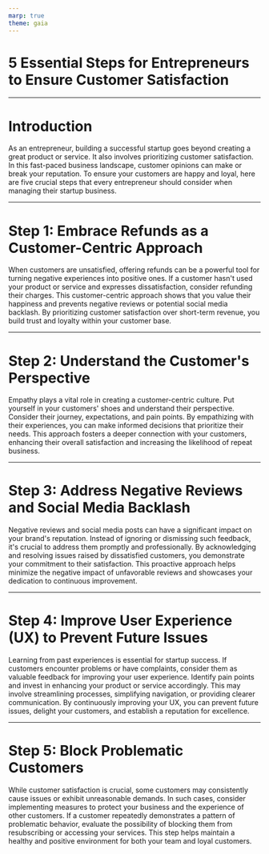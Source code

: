 ```yaml
---
marp: true
theme: gaia
---
```

# 5 Essential Steps for Entrepreneurs to Ensure Customer Satisfaction

---
# Introduction

As an entrepreneur, building a successful startup goes beyond creating a great product or service. It also involves prioritizing customer satisfaction. In this fast-paced business landscape, customer opinions can make or break your reputation. To ensure your customers are happy and loyal, here are five crucial steps that every entrepreneur should consider when managing their startup business.

---


# Step 1: Embrace Refunds as a Customer-Centric Approach

When customers are unsatisfied, offering refunds can be a powerful tool for turning negative experiences into positive ones.
If a customer hasn't used your product or service and expresses dissatisfaction, consider refunding their charges.
This customer-centric approach shows that you value their happiness and prevents negative reviews or potential social media backlash.
By prioritizing customer satisfaction over short-term revenue, you build trust and loyalty within your customer base.

---
# Step 2: Understand the Customer's Perspective

Empathy plays a vital role in creating a customer-centric culture.
Put yourself in your customers' shoes and understand their perspective.
Consider their journey, expectations, and pain points.
By empathizing with their experiences, you can make informed decisions that prioritize their needs.
This approach fosters a deeper connection with your customers, enhancing their overall satisfaction and increasing the likelihood of repeat business.

---

# Step 3: Address Negative Reviews and Social Media Backlash

Negative reviews and social media posts can have a significant impact on your brand's reputation.
Instead of ignoring or dismissing such feedback, it's crucial to address them promptly and professionally.
By acknowledging and resolving issues raised by dissatisfied customers, you demonstrate your commitment to their satisfaction.
This proactive approach helps minimize the negative impact of unfavorable reviews and showcases your dedication to continuous improvement.

---

# Step 4: Improve User Experience (UX) to Prevent Future Issues

Learning from past experiences is essential for startup success.
If customers encounter problems or have complaints, consider them as valuable feedback for improving your user experience.
Identify pain points and invest in enhancing your product or service accordingly.
This may involve streamlining processes, simplifying navigation, or providing clearer communication.
By continuously improving your UX, you can prevent future issues, delight your customers, and establish a reputation for excellence.

---

# Step 5: Block Problematic Customers

While customer satisfaction is crucial, some customers may consistently cause issues or exhibit unreasonable demands.
In such cases, consider implementing measures to protect your business and the experience of other customers.
If a customer repeatedly demonstrates a pattern of problematic behavior, evaluate the possibility of blocking them from resubscribing or accessing your services.
This step helps maintain a healthy and positive environment for both your team and loyal customers.

